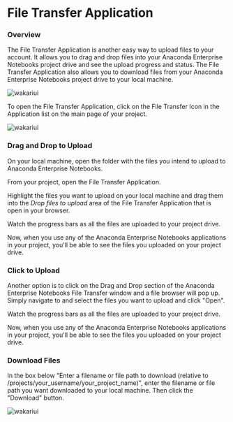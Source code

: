 # File Transfer Application


### Overview

The File Transfer Application is another easy way to upload files to your account. It allows you to drag and drop files into your Anaconda Enterprise Notebooks project drive and see the upload progress and status. The File Transfer Application also allows you to download files from your Anaconda Enterprise Notebooks project drive to your local machine.

![wakariui](img/ftapp_fullview.png)

To open the File Transfer Application, click on the File Transfer Icon in the Application list on the main page of your project.

![wakariui](img/filexfer_icon.png)

### Drag and Drop to Upload

On your local machine, open the folder with the files you intend to upload to Anaconda Enterprise Notebooks.

From your project, open the File Transfer Application.

Highlight the files you want to upload on your local machine and drag them into the _*Drop files* to upload_ area of the File Transfer Application that is open in your browser.

Watch the progress bars as all the files are uploaded to your project drive.

Now, when you use any of the Anaconda Enterprise Notebooks applications in your project, you'll be able to see the files you uploaded on your project drive.


### Click to Upload

Another option is to click on the Drag and Drop section of the Anaconda Enterprise Notebooks File Transfer window and a file browser will pop up.  Simply navigate to and select the files you want to upload and click "Open".

Watch the progress bars as all the files are uploaded to your project drive.

Now, when you use any of the Anaconda Enterprise Notebooks applications in your project, you'll be able to see the files you uploaded on your project drive.

### Download Files

In the box below "Enter a filename or file path to download (relative to /projects/your_username/your_project_name)", enter the filename or file path you want downloaded to your local machine.  Then click the "Download" button.

![wakariui](img/ftapp_download.png)
